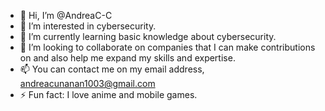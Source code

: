 - 👋 Hi, I’m @AndreaC-C
- 👀 I’m interested in cybersecurity.
- 🌱 I’m currently learning basic knowledge about cybersecurity.
- 💞️ I’m looking to collaborate on companies that I can make contributions on and also help me expand my skills and expertise.
- 📫 You can contact me on my email address, andreacunanan1003@gmail.com
- ⚡ Fun fact: I love anime and mobile games.

<!---
AndreaC-C/AndreaC-C is a ✨ special ✨ repository because its `README.md` (this file) appears on your GitHub profile.
You can click the Preview link to take a look at your changes.
--->
